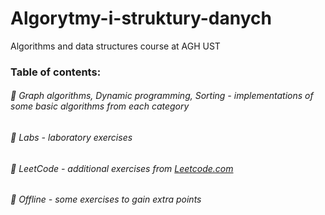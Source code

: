 # Algorytmy-i-struktury-danych
<p> Algorithms and data structures course at AGH UST</p>
<h3> Table of contents: </h3>
<h6> 🔹 Graph algorithms, Dynamic programming, Sorting - implementations of some basic algorithms from each category </h6>
<h6> 🔹 Labs - laboratory exercises </h6>
<h6> 🔹 LeetCode - additional exercises from <a href="https://leetcode.com">Leetcode.com</a> </h6>
<h6> 🔹 Offline - some exercises to gain extra points </h6>
